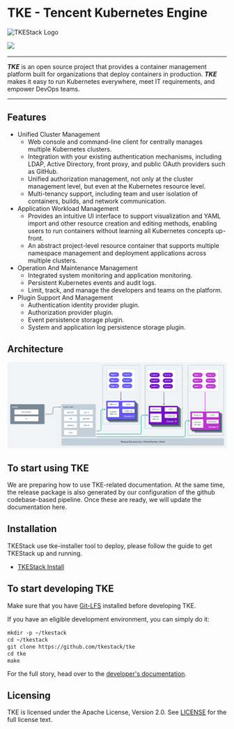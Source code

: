 # TKE - Tencent Kubernetes Engine

![TKEStack Logo](https://github.com/tkestack/tke/workflows/build/badge.svg?branch=master)

<img src="https://avatars0.githubusercontent.com/u/57258287?s=200&v=4" width="100">

---

***TKE*** is an open source project that provides a container management platform built for organizations that deploy containers in production. ***TKE*** makes it easy to run Kubernetes everywhere, meet IT requirements, and empower DevOps teams.

---

## Features

* Unified Cluster Management
  * Web console and command-line client for centrally manages multiple Kubernetes clusters.
  * Integration with your existing authentication mechanisms, including LDAP, Active Directory, front proxy, and public OAuth providers such as GitHub.
  * Unified authorization management, not only at the cluster management level, but even at the Kubernetes resource level.
  * Multi-tenancy support, including team and user isolation of containers, builds, and network communication.
* Application Workload Management
  * Provides an intuitive UI interface to support visualization and YAML import and other resource creation and editing methods, enabling users to run containers without learning all Kubernetes concepts up-front.
  * An abstract project-level resource container that supports multiple namespace management and deployment applications across multiple clusters.
* Operation And Maintenance Management
  * Integrated system monitoring and application monitoring.
  * Persistent Kubernetes events and audit logs.
  * Limit, track, and manage the developers and teams on the platform.
* Plugin Support And Management  
  * Authentication identity provider plugin.
  * Authorization provider plugin.
  * Event persistence storage plugin.
  * System and application log persistence storage plugin.

## Architecture

![Architecture Of TKE](docs/images/TKEStackHighLevelArchitecture@2x.png)

## To start using TKE

We are preparing how to use TKE-related documentation. At the same time, the release package is also generated by our configuration of the github codebase-based pipeline. Once these are ready, we will update the documentation here.

## Installation

TKEStack use tke-installer tool to deploy, please follow the guide to get TKEStack up and running.

* [TKEStack Install](docs/devel/install.md)

## To start developing TKE

Make sure that you have [Git-LFS](https://github.com/git-lfs/git-lfs) installed before developing TKE.

If you have an eligible development environment, you can simply do it:

```
mkdir -p ~/tkestack
cd ~/tkestack
git clone https://github.com/tkestack/tke
cd tke
make
```

For the full story, head over to the [developer's documentation](docs/devel/development.md).

## Licensing

TKE is licensed under the Apache License, Version 2.0. See [LICENSE](LICENSE) for the full license text.


